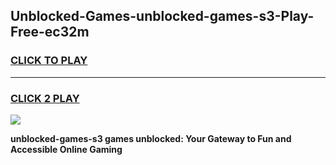 
## Unblocked-Games-unblocked-games-s3-Play-Free-ec32m
<h3>
<a href="https://premium76.site?title=unblocked-games-s3&ref=12A">CLICK TO PLAY</a></h3>
<hr>

<h3>
<a href="https://premium76.site?title=unblocked-games-s3&ref=12A">CLICK 2 PLAY</a>
  
</h3>

<a href="https://premium76.site?title=unblocked-games-s3&ref=12A"><img src="https://clearcache.store/games.png"></a>


**unblocked-games-s3 games unblocked: Your Gateway to Fun and Accessible Online Gaming**
